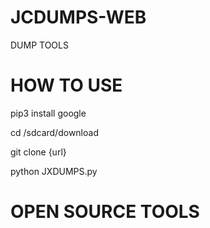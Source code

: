 # JCDUMPS-WEB
DUMP TOOLS


# HOW TO USE
pip3 install google

cd /sdcard/download

git clone {url}

python JXDUMPS.py

# OPEN SOURCE TOOLS
